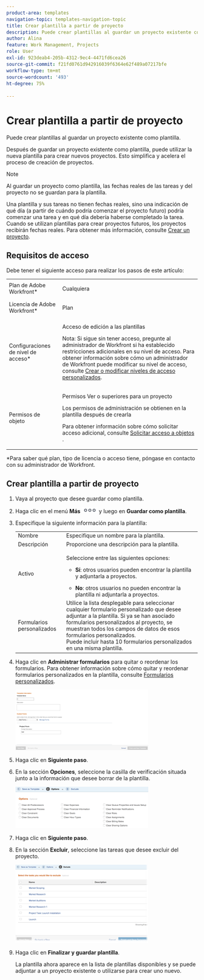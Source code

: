 ```yaml
---
product-area: templates
navigation-topic: templates-navigation-topic
title: Crear plantilla a partir de proyecto
description: Puede crear plantillas al guardar un proyecto existente como plantilla.
author: Alina
feature: Work Management, Projects
role: User
exl-id: 923deab4-205b-4312-9ec4-4471fd6cea26
source-git-commit: f21fd0761d942916039f6364e62f489a07217bfe
workflow-type: tm+mt
source-wordcount: '493'
ht-degree: 75%

---
```


# Crear plantilla a partir de proyecto

<!--
<p data-mc-conditions="QuicksilverOrClassic.Draft mode">(Note: Keep this article in the Creating and Managing Templates area with the detailed information that this contains. Since this is an article about creating TEMPLATES, this needs to be detailed under Templates; there is a similar article with almost the same title in Managing projects that points to this one - since this functionality is in the UI under Projects, this article must have a presence in that areas as well. Keep both, but make this one the only editable one (iterative))</p>
-->

Puede crear plantillas al guardar un proyecto existente como plantilla.

Después de guardar un proyecto existente como plantilla, puede utilizar la nueva plantilla para crear nuevos proyectos. Esto simplifica y acelera el proceso de creación de proyectos.

>[!NOTE]
>
>Al guardar un proyecto como plantilla, las fechas reales de las tareas y del proyecto no se guardan para la plantilla.
>
>Una plantilla y sus tareas no tienen fechas reales, sino una indicación de qué día (a partir de cuándo podría comenzar el proyecto futuro) podría comenzar una tarea y en qué día debería haberse completado la tarea. Cuando se utilizan plantillas para crear proyectos futuros, los proyectos recibirán fechas reales. Para obtener más información, consulte [Crear un proyecto](../create-projects/create-project.md).

## Requisitos de acceso

Debe tener el siguiente acceso para realizar los pasos de este artículo:

<table style="table-layout:auto"> 
 <col> 
 <col> 
 <tbody> 
  <tr> 
   <td role="rowheader">Plan de Adobe Workfront*</td> 
   <td> <p>Cualquiera </p> </td> 
  </tr> 
  <tr> 
   <td role="rowheader">Licencia de Adobe Workfront*</td> 
   <td> <p>Plan </p> </td> 
  </tr> 
  <tr> 
   <td role="rowheader">Configuraciones de nivel de acceso*</td> 
   <td> <p>Acceso de edición a las plantillas</p> <p>Nota: Si sigue sin tener acceso, pregunte al administrador de Workfront si ha establecido restricciones adicionales en su nivel de acceso. Para obtener información sobre cómo un administrador de Workfront puede modificar su nivel de acceso, consulte <a href="../../../administration-and-setup/add-users/configure-and-grant-access/create-modify-access-levels.md" class="MCXref xref">Crear o modificar niveles de acceso personalizados</a>.</p> </td> 
  </tr> 
  <tr> 
   <td role="rowheader">Permisos de objeto</td> 
   <td> <p>Permisos Ver o superiores para un proyecto </p> <p>Los permisos de administración se obtienen en la plantilla después de crearla</p> <p>Para obtener información sobre cómo solicitar acceso adicional, consulte <a href="../../../workfront-basics/grant-and-request-access-to-objects/request-access.md" class="MCXref xref">Solicitar acceso a objetos </a>.</p> </td> 
  </tr> 
 </tbody> 
</table>

&#42;Para saber qué plan, tipo de licencia o acceso tiene, póngase en contacto con su administrador de Workfront.

## Crear plantilla a partir de proyecto

1. Vaya al proyecto que desee guardar como plantilla.
1. Haga clic en el menú **Más** ![Icono de más](assets/qs-more-icon-on-an-object.png) y luego en **Guardar como plantilla**.
1. Especifique la siguiente información para la plantilla:

   <table style="table-layout:auto"> 
    <col> 
    <col> 
    <tbody> 
     <tr> 
      <td role="rowheader">Nombre</td> 
      <td>Especifique un nombre para la plantilla.</td> 
     </tr> 
     <tr> 
      <td role="rowheader">Descripción</td> 
      <td>Proporcione una descripción para la plantilla.</td> 
     </tr> 
     <tr> 
      <td role="rowheader">Activo</td> 
      <td> <p>Seleccione entre las siguientes opciones:</p> 
       <ul> 
        <li> <p><strong>Sí</strong>: otros usuarios pueden encontrar la plantilla y adjuntarla a proyectos.</p> </li> 
        <li><strong>No</strong>: otros usuarios no pueden encontrar la plantilla ni adjuntarla a proyectos.</li> 
       </ul> </td> 
     </tr> 
     <tr> 
      <td role="rowheader">Formularios personalizados</td> 
      <td>Utilice la lista desplegable para seleccionar cualquier formulario personalizado que desee adjuntar a la plantilla. Si ya se han asociado formularios personalizados al proyecto, se muestran todos los campos de datos de esos formularios personalizados.<br>Puede incluir hasta 10 formularios personalizados en una misma plantilla.</td> 
     </tr> 
    </tbody> 
   </table>

1. Haga clic en **Administrar formularios** para quitar o reordenar los formularios. Para obtener información sobre cómo quitar y reordenar formularios personalizados en la plantilla, consulte [Formularios personalizados](../../../administration-and-setup/customize-workfront/create-manage-custom-forms/create-and-manage-custom-forms.md).

   ![Guardar como plantilla en el primer paso](assets/save-as-template-first-step-350x159.png)

1. Haga clic en **Siguiente paso**.
1. En la sección **Opciones**, seleccione la casilla de verificación situada junto a la información que desee borrar de la plantilla.

   ![Guardar como opciones de plantilla](assets/save-as-template-options-step-350x109.png)

1. Haga clic en **Siguiente paso**.
1. En la sección **Excluir**, seleccione las tareas que desee excluir del proyecto.

   ![Guardar como plantilla excluir](assets/save-as-template-exclude-350x205.png)

1. Haga clic en **Finalizar y guardar plantilla**.

   La plantilla ahora aparece en la lista de plantillas disponibles y se puede adjuntar a un proyecto existente o utilizarse para crear uno nuevo.

 
